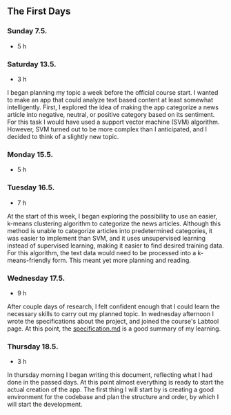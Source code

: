 ## The First Days

### Sunday 7.5.
- 5 h

### Saturday 13.5.
- 3 h

I began planning my topic a week before the official course start. I wanted to make an app that could analyze text based content at least somewhat intelligently. First, I explored the idea of making the app categorize a news article into negative, neutral, or positive category based on its sentiment. For this task I would have used a support vector machine (SVM) algorithm. However, SVM turned out to be more complex than I anticipated, and I decided to think of a slightly new topic.

### Monday 15.5.
- 5 h

### Tuesday 16.5.
- 7 h

At the start of this week, I began exploring the possibility to use an easier, k-means clustering algorithm to categorize the news articles. Although this method is unable to categorize articles into predetermined categories, it was easier to implement than SVM, and it uses unsupervised learning instead of supervised learning, making it easier to find desired training data. For this algorithm, the text data would need to be processed into a k-means-friendly form. This meant yet more planning and reading.

### Wednesday 17.5.
- 9 h

After couple days of research, I felt confident enough that I could learn the necessary skills to carry out my planned topic. In wednesday afternoon I wrote the specifications about the project, and joined the course's Labtool page. At this point, the [specification.md](docs/specification.md) is a good summary of my learning.

### Thursday 18.5.
- 3 h

In thursday morning I began writing this document, reflecting what I had done in the passed days. At this point almost everything is ready to start the actual creation of the app. The first thing I will start by is creating a good environment for the codebase and plan the structure and order, by which I will start the development.